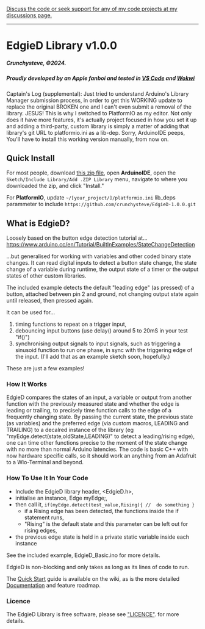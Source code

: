 [Discuss the code or seek support for any of my code projects at my discussions page.](https://github.com/crunchysteve/crunchysteve.github.io/discussions)
***
# EdgieD Library v1.0.0
##### Crunchysteve, &copy;2024.
##### Proudly developed by an Apple fanboi and tested in [VS Code](https://code.visualstudio.com/) and [Wokwi](Wokwi.com)

Captain's Log (supplemental): Just tried to understand Arduino's Library Manager submission process, in order to get this WORKING update to replace the original BROKEN one and I can't even submit a removal of the library. JESUS! This is why I switched to PlatformIO as my editor. Not only does it have more features, it's actually project focused in how you set it up and adding a third-party, custom library is simply a matter of adding that library's git URL to platformio.ini as a lib-dep. Sorry, ArduinoIDE peeps, You'll have to install this working version manually, from now on.

## Quick Install
For most people, download [this zip file](https://github.com/crunchysteve/EdgieD/releases/download/ArduinoLibrary-update/EdgieD_1.0.0.zip), open **ArduinoIDE**, open the ```Sketch/Include Library/Add .ZIP Library``` menu, navigate to where you downloaded the zip, and click "Install."

For **PlatformIO**, update ```~/[your_project/]/platformio.ini``` lib_deps parammeter to include ```https://github.com/crunchysteve/EdgieD-1.0.0.git```

## What is EdgieD?
Loosely based on the button edge detection tutorial at...
https://www.arduino.cc/en/Tutorial/BuiltInExamples/StateChangeDetection

...but generalised for working with variables and other coded binary state changes. It can read digital inputs to detect a button state change, the state change of a variable during runtime, the output state of a timer or the output states of other custom libraries.

The included example detects the default "leading edge" (as pressed) of a button, attached between pin 2 and ground, not changing output state again until released, then pressed again.

It can be used for...
  1. timing functions to repeat on a trigger input,
  2. debouncing input buttons (use delay() around 5 to 20mS in your test "if()")
  3. synchronising output signals to input signals, such as triggering a sinusoid function to run one phase, in sync with the triggering edge of the input. (I'll add that as an example sketch soon, hopefully.)

These are just a few examples!

### How It Works
EdgieD compares the states of an input, a variable or output from another function  with the previously measured state and whether the edge is leading or trailing, to precisely time function calls to the edge of a frequently changing state. By passing the current state, the previous state (as variables) and the preferred edge (via custom macros, LEADING and TRAILING) to a decalred instance of the library (eg "myEdge.detect(state,oldState,LEADING)" to detect a leading/rising edge), one can time other functions precise to the moment of the state change with no more than normal Arduino latencies. The code is basic C++ with now hardware specific calls, so it should work an anything from an Adafruit to a Wio-Terminal and beyond.

### How To Use It In Your Code
  * Include the EdgieD library header, <EdgieD.h>, 
  * initialise an instance, Edge myEdge;, 
  * then call it, ```if(myEdge.detect(test_value,Rising){ //  do something }``` 
    * if a Rising edge has been detected, the functions inside the if statement runs,
    * "Rising" is the default state and this parameter can be left out for rising edges,
  * the previous edge state is held in a private static variable inside each instance

See the included example, EdgieD_Basic.ino for more details.

EdgieD is non-blocking and only takes as long as its lines of code to run.

The [Quick Start](https://github.com/crunchysteve/EdgieD/wiki/Quick-Start) guide is available on the wiki, as is the more detailed [Documentation](https://github.com/crunchysteve/EdgieD/wiki/Documentation) and feature roadmap.

### Licence
The EdgieD Library is free software, please see ["LICENCE"](https://github.com/crunchysteve/EdgieD/blob/main/LICENSE). for more details.

